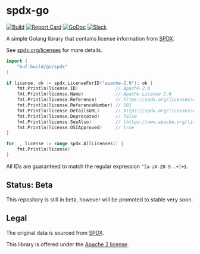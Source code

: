 # spdx-go

[![Build](https://github.com/bufbuild/spdx-go/actions/workflows/ci.yaml/badge.svg?branch=main)](https://github.com/bufbuild/spdx-go/actions/workflows/ci.yaml)
[![Report Card](https://goreportcard.com/badge/buf.build/go/spdx)](https://goreportcard.com/report/buf.build/go/spdx)
[![GoDoc](https://pkg.go.dev/badge/buf.build/go/spdx.svg)](https://pkg.go.dev/buf.build/go/spdx)
[![Slack](https://img.shields.io/badge/slack-buf-%23e01563)](https://buf.build/links/slack)

A simple Golang library that contains license information from [SPDX](https://spdx.dev).

See [spdx.org/licenses](https://spdx.org/licenses) for more details.

```go
import (
	"buf.build/go/spdx"
)

if license, ok := spdx.LicenseForID("apache-2.0"); ok {
	fmt.Println(license.ID)              // Apache-2.0
	fmt.Println(license.Name)            // Apache License 2.0
	fmt.Println(license.Reference)       // https://spdx.org/licenses/Apache-2.0.html
	fmt.Println(license.ReferenceNumber) // 501
	fmt.Println(license.DetailsURL)      // https://spdx.org/licenses/Apache-2.0.json
	fmt.Println(license.Deprecated)      // false
	fmt.Println(license.SeeAlso)         // [https://www.apache.org/licenses/LICENSE-2.0 https://opensource.org/licenses/Apache-2.0]
	fmt.Println(license.OSIApproved)     // true
}

for _, license := range spdx.AllLicenses() {
    fmt.Println(license)
}
```

All IDs are guaranteed to match the regular expression `^[a-zA-Z0-9-.+]+$`.

## Status: Beta

This repository is still in beta, however will be promoted to stable very soon.

## Legal

The original data is sourced from [SPDX](https://spdx.dev).

This library is offered under the [Apache 2 license](https://github.com/bufbuild/spdx-go/blob/main/LICENSE).
